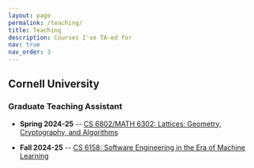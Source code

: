 ```yaml
---
layout: page
permalink: /teaching/
title: Teaching
description: Courses I've TA-ed for
nav: true
nav_order: 3
---
```


## Cornell University

### Graduate Teaching Assistant

- **Spring 2024-25** -- [CS 6802/MATH 6302: Lattices: Geometry, Cryptography, and Algorithms](https://classes.cornell.edu/browse/roster/SP25/class/CS/6802)

- **Fall 2024-25** -- [CS 6158: Software Engineering in the Era of Machine Learning](https://www.cs.cornell.edu/~saikatd/courses/cs6158-fa24/schedule.html)

<!-- _pages/teaching.md -->
<div class="teaching">

</div>
